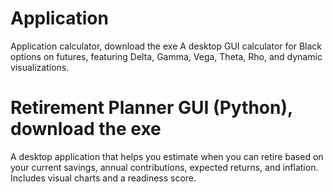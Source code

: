 # Application
Application calculator, download the exe
A desktop GUI calculator for Black options on futures, featuring Delta, Gamma, Vega, Theta, Rho, and dynamic visualizations.

# Retirement Planner GUI (Python), download the exe

A desktop application that helps you estimate when you can retire based on your current savings, annual contributions, expected returns, and inflation. Includes visual charts and a readiness score.

